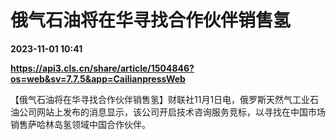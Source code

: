 # 俄气石油将在华寻找合作伙伴销售氢

**2023-11-01 10:41**

**https://api3.cls.cn/share/article/1504846?os=web&sv=7.7.5&app=CailianpressWeb**

【俄气石油将在华寻找合作伙伴销售氢】财联社11月1日电，俄罗斯天然气工业石油公司网站上发布的消息显示，该公司开启技术咨询服务竞标，以寻找在中国市场销售萨哈林岛氢领域中国合作伙伴。